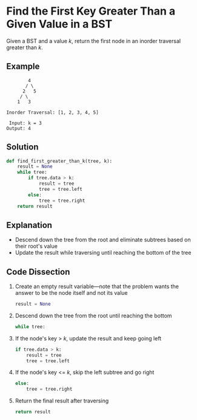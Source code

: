 # Find the First Key Greater Than a Given Value in a BST
Given a BST and a value _k_, return the first node in an inorder traversal greater than _k_.

## Example
```
        4
       / \
      2   5
     / \
    1   3

Inorder Traversal: [1, 2, 3, 4, 5]

 Input: k = 3
Output: 4
```

## Solution
```python
def find_first_greater_than_k(tree, k):
    result = None
    while tree:
        if tree.data > k:
            result = tree
            tree = tree.left
        else:
            tree = tree.right
    return result
```

## Explanation
* Descend down the tree from the root and eliminate subtrees based on their root's value
* Update the result while traversing until reaching the bottom of the tree

## Code Dissection
1. Create an empty result variable&mdash;note that the problem wants the answer to be the node itself and not its value
    ```python
    result = None
    ```
2. Descend down the tree from the root until reaching the bottom
    ```python
    while tree:
    ```
3. If the node's key > _k_, update the result and keep going left
    ```python
    if tree.data > k:
        result = tree
        tree = tree.left
    ```
4. If the node's key <= _k_, skip the left subtree and go right
    ```python
    else:
        tree = tree.right
    ```
5. Return the final result after traversing
    ```python
    return result
    ```